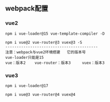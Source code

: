 ## webpack配置

### vue2
```
npm i vue-loader@15 vue-template-compiler -D
 
npm i vue@2 vue-router@3 vuex@3 -S
-----------------------------------------
注意：webpack与vue2环境搭建   它的版本号
vue-loader只能是15
vue：版本2    vue-router：版本3     vuex：版本3

```

### vue3
```
npm i vue-loader@17

npm i vue@3 vue-router@4 vuex@4 
```